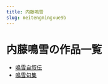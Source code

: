 ```yaml
---
title: 内藤鳴雪
slug: neitengmingxue9b
---
```


# 内藤鳴雪の作品一覧

- [鳴雪自叙伝](mingxuezixuchuan3e)
- [鳴雪句集](mingxuejuji01)
